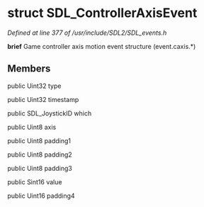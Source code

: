 # struct SDL_ControllerAxisEvent

*Defined at line 377 of /usr/include/SDL2/SDL_events.h*



**brief** Game controller axis motion event structure (event.caxis.*)



## Members

public Uint32 type

public Uint32 timestamp

public SDL_JoystickID which

public Uint8 axis

public Uint8 padding1

public Uint8 padding2

public Uint8 padding3

public Sint16 value

public Uint16 padding4



